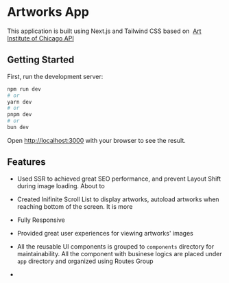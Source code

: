 # Artworks App

This application is built using Next.js and Tailwind CSS based on  [Art Institute of Chicago API](https://api.artic.edu/docs/) 

## Getting Started

First, run the development server:

```bash
npm run dev
# or
yarn dev
# or
pnpm dev
# or
bun dev
```

Open [http://localhost:3000](http://localhost:3000) with your browser to see the result.



## Features

- Used SSR to achieved great SEO performance, and prevent Layout Shift during image loading. About to 

- Created Inifinite Scroll List to display artworks, autoload artworks when reaching bottom of the screen. It is more

- Fully Responsive

- Provided great user experiences for viewing artworks' images

- All the reusable UI components is grouped to `components` directory for maintainability. All the component with businese logics are placed under `app` directory and organized using Routes Group

- 

## 
